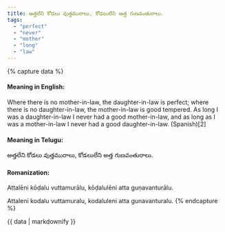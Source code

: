 ```yaml
---
title: అత్తలేని కోడలు వుత్తమురాలు, కోడలులేని అత్త గుణవంతురాలు.
tags:
  - "perfect"
  - "never"
  - "mother"
  - "long"
  - "law"
---
```


{% capture data %}
#### Meaning in English:
Where there is no mother-in-law, the daughter-in-law is perfect; where there is no daughter-in-law, the mother-in-law is good tempered.
As long I was a daughter-in-law I never had a good mother-in-law, and as long as I  was a mother-in-law I never had a good daughter-in-law. (Spanish)[2]

#### Meaning in Telugu:
అత్తలేని కోడలు వుత్తమురాలు, కోడలులేని అత్త గుణవంతురాలు.

#### Romanization:
Attalēni kōḍalu vuttamurālu, kōḍalulēni atta guṇavanturālu.

Attaleni kodalu vuttamuralu, kodaluleni atta gunavanturalu.
{% endcapture %}

{{ data | markdownify }}

